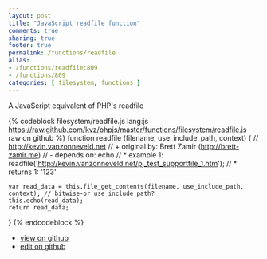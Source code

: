 ```yaml
---
layout: post
title: "JavaScript readfile function"
comments: true
sharing: true
footer: true
permalink: /functions/readfile
alias:
- /functions/readfile:809
- /functions/809
categories: [ filesystem, functions ]
---
```

A JavaScript equivalent of PHP's readfile
<!-- more -->
{% codeblock filesystem/readfile.js lang:js https://raw.github.com/kvz/phpjs/master/functions/filesystem/readfile.js raw on github %}
function readfile (filename, use_include_path, context) {
    // http://kevin.vanzonneveld.net
    // +   original by: Brett Zamir (http://brett-zamir.me)
    // -    depends on: echo
    // *     example 1: readfile('http://kevin.vanzonneveld.net/pj_test_supportfile_1.htm');
    // *     returns 1: '123'

    var read_data = this.file_get_contents(filename, use_include_path, context); // bitwise-or use_include_path?
    this.echo(read_data);
    return read_data;
}
{% endcodeblock %}
<ul>
 <li><a href="https://github.com/kvz/phpjs/blob/master/functions/filesystem/readfile.js">view on github</a></li>
 <li><a href="https://github.com/kvz/phpjs/edit/master/functions/filesystem/readfile.js">edit on github</a></li>
</ul>
